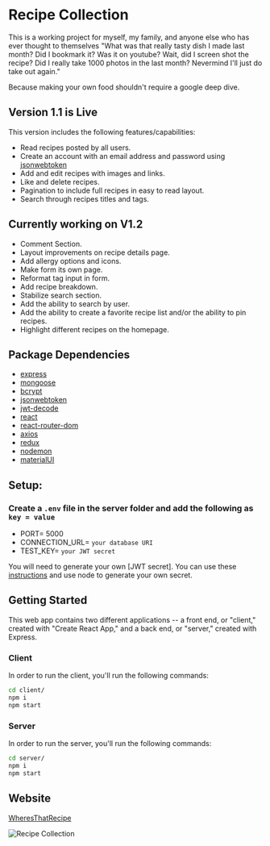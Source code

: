 # Recipe Collection

This is a working project for myself, my family, and anyone else who has ever thought to themselves "What was that really tasty dish I made last month? Did I bookmark it? Was it on youtube? Wait, did I screen shot the recipe? Did I really take 1000 photos in the last month? Nevermind I'll just do take out again."

Because making your own food shouldn't require a google deep dive.

## Version 1.1 is Live
This version includes the following features/capabilities:
- Read recipes posted by all users.
- Create an account with an email address and password using [jsonwebtoken](https://www.npmjs.com/package/jsonwebtoken)
- Add and edit recipes with images and links.
- Like and delete recipes.
- Pagination to include full recipes in easy to read layout.
- Search through recipes titles and tags.

## Currently working on V1.2
- Comment Section.
- Layout improvements on recipe details page.
- Add allergy options and icons.
- Make form its own page.
- Reformat tag input in form.
- Add recipe breakdown.
- Stabilize search section.
- Add the ability to search by user.
- Add the ability to create a favorite recipe list and/or the ability to pin recipes.
- Highlight different recipes on the homepage.

## Package Dependencies
 - [express](https://www.npmjs.com/package/express) 
 - [mongoose](https://www.npmjs.com/package/mongoose)  
 - [bcrypt](https://www.npmjs.com/package/bcrypt)  
 - [jsonwebtoken](https://www.npmjs.com/package/jsonwebtoken)  
 - [jwt-decode](https://www.npmjs.com/package/jwt-decode)  
 - [react](https://www.npmjs.com/package/react)  
 - [react-router-dom](https://www.npmjs.com/package/react-router-dom)  
 - [axios](https://www.npmjs.com/package/axios)  
 - [redux](https://www.npmjs.com/package/redux)  
 - [nodemon](https://www.npmjs.com/package/nodemon)  
 - [materialUI](https://mui.com/)  

## Setup:

### Create a `.env` file in the server folder and add the following as `key = value` 
  - PORT= 5000
  - CONNECTION_URL= `your database URI`
  - TEST_KEY= `your JWT secret`  


You will need to generate your own [JWT secret]. You can use these [instructions](https://youtu.be/mbsmsi7l3r4?t=465) and use node to generate your own secret.

## Getting Started

This web app contains two different applications -- a front end, or "client," created with "Create React App," and a back end, or "server," created with Express.

### Client
In order to run the client, you'll run the following commands:

```bash
cd client/
npm i
npm start
```
### Server 
In order to run the server, you'll run the following commands:

```bash
cd server/
npm i
npm start
```
## Website
[WheresThatRecipe](https://wheresthatrecipe.com/)

![Recipe Collection](http://g.recordit.co/oC8JCQBpbo.gif)
